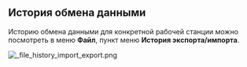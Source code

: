 ﻿
## История обмена данными
Историю обмена данными для конкретной рабочей станции можно посмотреть в меню **Файл**, пункт меню **История экспорта/импорта**.

![_file_history_import_export.png](./images/_file_history_import_export.png "")

